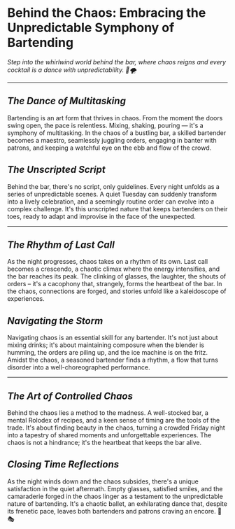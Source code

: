 # **Behind the Chaos: Embracing the Unpredictable Symphony of Bartending**

*Step into the whirlwind world behind the bar, where chaos reigns and every cocktail is a dance with unpredictability. 🍹🌪️*

---

## *The Dance of Multitasking*

Bartending is an art form that thrives in chaos. From the moment the doors swing open, the pace is relentless. Mixing, shaking, pouring — it's a symphony of multitasking. In the chaos of a bustling bar, a skilled bartender becomes a maestro, seamlessly juggling orders, engaging in banter with patrons, and keeping a watchful eye on the ebb and flow of the crowd.

## *The Unscripted Script*

Behind the bar, there's no script, only guidelines. Every night unfolds as a series of unpredictable scenes. A quiet Tuesday can suddenly transform into a lively celebration, and a seemingly routine order can evolve into a complex challenge. It's this unscripted nature that keeps bartenders on their toes, ready to adapt and improvise in the face of the unexpected.

---

## *The Rhythm of Last Call*

As the night progresses, chaos takes on a rhythm of its own. Last call becomes a crescendo, a chaotic climax where the energy intensifies, and the bar reaches its peak. The clinking of glasses, the laughter, the shouts of orders – it's a cacophony that, strangely, forms the heartbeat of the bar. In the chaos, connections are forged, and stories unfold like a kaleidoscope of experiences.

## *Navigating the Storm*

Navigating chaos is an essential skill for any bartender. It's not just about mixing drinks; it's about maintaining composure when the blender is humming, the orders are piling up, and the ice machine is on the fritz. Amidst the chaos, a seasoned bartender finds a rhythm, a flow that turns disorder into a well-choreographed performance.

---

## *The Art of Controlled Chaos*

Behind the chaos lies a method to the madness. A well-stocked bar, a mental Rolodex of recipes, and a keen sense of timing are the tools of the trade. It's about finding beauty in the chaos, turning a crowded Friday night into a tapestry of shared moments and unforgettable experiences. The chaos is not a hindrance; it's the heartbeat that keeps the bar alive.

## *Closing Time Reflections*

As the night winds down and the chaos subsides, there's a unique satisfaction in the quiet aftermath. Empty glasses, satisfied smiles, and the camaraderie forged in the chaos linger as a testament to the unpredictable nature of bartending. It's a chaotic ballet, an exhilarating dance that, despite its frenetic pace, leaves both bartenders and patrons craving an encore. 🌌🎭
